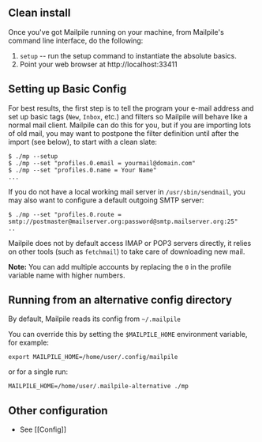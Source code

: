 ## Clean install
Once you've got Mailpile running on your machine, from Mailpile's command line interface, do the following:

1. `setup`  -- run the setup command to instantiate the absolute basics.
2. Point your web browser at http://localhost:33411

## Setting up Basic Config
For best results, the first step is to tell the program your e-mail
address and set up basic tags (`New`, `Inbox`, etc.) and filters so
Mailpile will behave like a normal mail client.  Mailpile can do this
for you, but if you are importing lots of old mail, you may want to
postpone the filter definition until after the import (see below), to
start with a clean slate:

    $ ./mp --setup
    $ ./mp --set "profiles.0.email = yourmail@domain.com"
    $ ./mp --set "profiles.0.name = Your Name"
    ...

If you do not have a local working mail server in `/usr/sbin/sendmail`,
you may also want to configure a default outgoing SMTP server:

    $ ./mp --set "profiles.0.route = smtp://postmaster@mailserver.org:password@smtp.mailserver.org:25"
    ..

Mailpile does not by default access IMAP or POP3 servers directly, it
relies on other tools (such as `fetchmail`) to take care of downloading
new mail.

**Note:** You can add multiple accounts by replacing the `0` in the profile
variable name with higher numbers.

## Running from an alternative config directory
By default, Mailpile reads its config from `~/.mailpile`

You can override this by setting the `$MAILPILE_HOME` environment variable, for example:

`export MAILPILE_HOME=/home/user/.config/mailpile`

or for a single run:

`MAILPILE_HOME=/home/user/.mailpile-alternative ./mp`

## Other configuration

* See [[Config]]